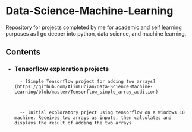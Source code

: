 # Data-Science-Machine-Learning
Repository for projects completed by me for academic and self learning purposes as I go deeper into python, data science, and machine learning.

## Contents

- ### Tensorflow exploration projects

        - [Simple Tensorflow project for adding two arrays](https://github.com/AlinLucian/Data-Science-Machine-Learning/blob/master/Tensorflow_simple_array_addition)
        
        
        
        -- Initial exploratory prject using tensorflow on a Windows 10 machine. Receives two arrays as inputs, then calculates and displays the result of adding the two arrays.
